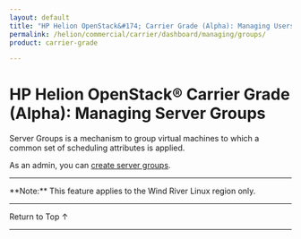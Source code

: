 ```yaml
---
layout: default
title: "HP Helion OpenStack&#174; Carrier Grade (Alpha): Managing Users"
permalink: /helion/commercial/carrier/dashboard/managing/groups/
product: carrier-grade

---
```

<!--UNDER REVISION-->

<script>

function PageRefresh {
onLoad="window.refresh"
}

PageRefresh();

</script>

<!-- <p style="font-size: small;"> <a href="/helion/commercial/carrier/ga1/install/">&#9664; PREV</a> | <a href="/helion/commercial/carrier/ga1/install-overview/">&#9650; UP</a> | <a href="/helion/commercial/carrier/ga1/">NEXT &#9654;</a></p> -->

# HP Helion OpenStack&#174; Carrier Grade (Alpha): Managing Server Groups

Server Groups is a mechanism to group virtual machines to which a common set of scheduling attributes is applied.

As an admin, you can [create server groups](/helion/commercial/carrier/dashboard/managing/groups/create/).

<hr>
**Note:** This feature applies to the Wind River Linux region only.
<hr>


<a href="#top" style="padding:14px 0px 14px 0px; text-decoration: none;"> Return to Top &#8593; </a>


----
